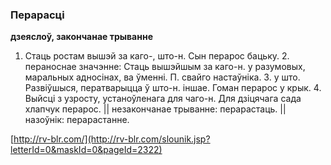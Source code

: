 ### Перарасці
**дзеяслоў, закончанае трыванне**

1. Стаць ростам вышэй за каго-, што-н. Сын перарос бацьку. 2. пераноснае значэнне: Стаць вышэйшым за каго-н. у разумовых, маральных адносінах, ва ўменні. П. свайго настаўніка. З. у што. Развіўшыся, ператварыцца ў што-н. іншае. Гоман перарос у крык. 4. Выйсці з узросту, устаноўленага для чаго-н. Для дзіцячага сада хлапчук перарос. || незакончанае трыванне: перарастаць. || назоўнік: перарастанне.

<a rel="author">[http://rv-blr.com/](http://rv-blr.com/slounik.jsp?letterId=0&maskId=0&pageId=2322)</a>
